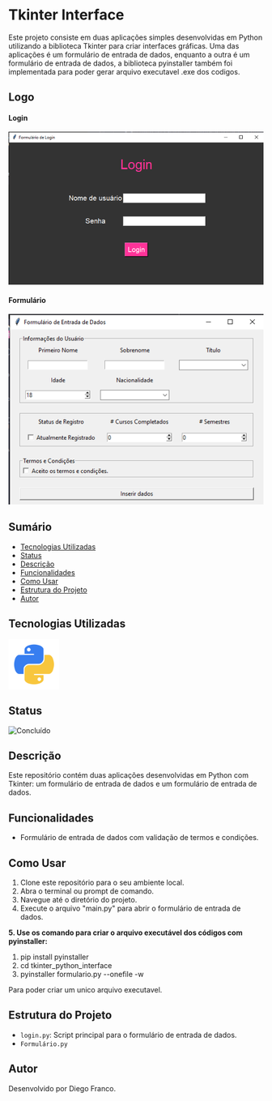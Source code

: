 # Tkinter Interface

Este projeto consiste em duas aplicações simples desenvolvidas em Python utilizando a biblioteca Tkinter para criar interfaces gráficas. Uma das aplicações é um formulário de entrada de dados, enquanto a outra é um formulário de entrada de dados, a biblioteca pyinstaller também foi implementada para poder gerar arquivo executavel .exe dos codigos.

## Logo

#### Login

<div align="center">
  <img src="img/logo1.png" alt="Imagem do Projeto" width="600">
</div>

#### Formulário

<div align="center">
  <img src="img/logo2.png" alt="Imagem do Projeto" width="600">
</div>

## Sumário

- [Tecnologias Utilizadas](#tecnologias-utilizadas)
- [Status](#status)
- [Descrição](#descrição)
- [Funcionalidades](#funcionalidades)
- [Como Usar](#como-usar)
- [Estrutura do Projeto](#estrutura-do-projeto)
- [Autor](#autor)

## Tecnologias Utilizadas

<div style="display: flex; flex-direction: row;">
  <div style="display: flex; justify-content: flex-center;">
    <img src="img/python.png" alt="Logo Python" width="100"/>
  </div>
</div>

## Status

![Concluído](http://img.shields.io/static/v1?label=STATUS&message=CONCLUIDO&color=GREEN&style=for-the-badge)

<!-- -->

## Descrição

Este repositório contém duas aplicações desenvolvidas em Python com Tkinter: um formulário de entrada de dados e um formulário de entrada de dados.

## Funcionalidades

- Formulário de entrada de dados com validação de termos e condições.

## Como Usar

1. Clone este repositório para o seu ambiente local.
2. Abra o terminal ou prompt de comando.
3. Navegue até o diretório do projeto.
4. Execute o arquivo "main.py" para abrir o formulário de entrada de dados.

**5. Use os comando para criar o arquivo executável dos códigos com pyinstaller:**

1. pip install pyinstaller
2. cd tkinter_python_interface
3. pyinstaller formulario.py --onefile -w

Para poder criar um unico arquivo executavel.

## Estrutura do Projeto

- `login.py`: Script principal para o formulário de entrada de dados.
- `Formulário.py`

## Autor

Desenvolvido por Diego Franco.
